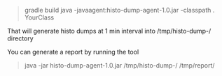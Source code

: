 > gradle build
> java -javaagent:histo-dump-agent-1.0.jar -classpath . YourClass

That will generate histo dumps at 1 min interval into /tmp/histo-dump-<timestamp>/ directory

You can generate a report by running the tool
> java -jar histo-dump-agent-1.0.jar /tmp/histo-dump-<timestamp>/ /tmp/report/
